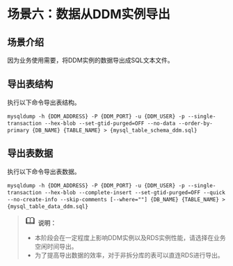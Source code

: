 # 场景六：数据从DDM实例导出<a name="ddm_03_0029"></a>

## 场景介绍<a name="section44058561269"></a>

因为业务使用需要，将DDM实例的数据导出成SQL文本文件。

## 导出表结构<a name="section211192517263"></a>

执行以下命令导出表结构。

```
mysqldump -h {DDM_ADDRESS} -P {DDM_PORT} -u {DDM_USER} -p --single-transaction --hex-blob --set-gtid-purged=OFF --no-data --order-by-primary {DB_NAME} {TABLE_NAME} > {mysql_table_schema_ddm.sql}
```

## 导出表数据<a name="section18814132892615"></a>

执行以下命令导出表数据。

```
mysqldump -h {DDM_ADDRESS} -P {DDM_PORT} -u {DDM_USER} -p --single-transaction --hex-blob --complete-insert --set-gtid-purged=OFF --quick --no-create-info --skip-comments [--where=""] {DB_NAME} {TABLE_NAME} > {mysql_table_data_ddm.sql}

```

>![](public_sys-resources/icon-note.gif) **说明：**   
>-   本阶段会在一定程度上影响DDM实例以及RDS实例性能，请选择在业务空闲时间导出。  
>-   为了提高导出数据的效率，对于非拆分库的表可以直连RDS进行导出。  


